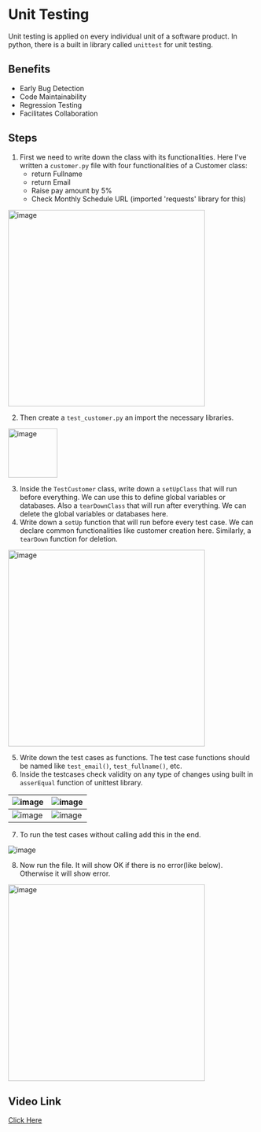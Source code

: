 # Unit Testing
Unit testing is applied on every individual unit of a software product. In python, there is a built in library called `unittest` for unit testing.
## Benefits
- Early Bug Detection
- Code Maintainability
- Regression Testing
- Facilitates Collaboration
## Steps
1. First we need to write down the class with its functionalities. Here I've written a `customer.py` file with four functionalities of a Customer class:
   - return Fullname
   - return Email
   - Raise pay amount by 5%
   - Check Monthly Schedule URL (imported 'requests' library for this) 
   
<img src="https://github.com/jannat-349/Unit-test-practice-in-python/assets/50805240/6a12b342-143d-4794-bf53-bf6e87c165bf" alt="image" height="400"/>

2. Then create a `test_customer.py` an import the necessary libraries.

<img src="https://github.com/jannat-349/Unit-test-practice-in-python/assets/50805240/10cc5db7-5617-42b6-b9de-1fdf5b28a15f" alt="image" height="100"/>

3. Inside the `TestCustomer` class, write down a `setUpClass` that will run before everything. We can use this to define global variables or databases. Also a `tearDownClass` that will run after everything. We can delete the global variables or databases here.
4. Write down a `setUp` function that will run before every test case. We can declare common functionalities like customer creation here. Similarly, a `tearDown` function for deletion.

<img src="https://github.com/jannat-349/Unit-test-practice-in-python/assets/50805240/607f8995-438d-4ffd-a53d-491bfb4c3fc5" alt="image" height="400"/>


5. Write down the test cases as functions. The test case functions should be named like `test_email()`, `test_fullname()`, etc.
6. Inside the testcases check validity on any type of changes using built in `asserEqual` function of unittest library.

| ![image](https://github.com/jannat-349/Unit-test-practice-in-python/assets/50805240/036566f2-1a7c-4b2b-beb8-87025ce7d878) | ![image](https://github.com/jannat-349/Unit-test-practice-in-python/assets/50805240/292e5a36-1e6d-4660-8a97-387bce15a5ae) | 
|--|--|
| ![image](https://github.com/jannat-349/Unit-test-practice-in-python/assets/50805240/b3ee5c25-d50c-4f37-a760-0395e8d16c79) | ![image](https://github.com/jannat-349/Unit-test-practice-in-python/assets/50805240/7acba5cf-28d0-422a-9ae5-6800ff1fe83a) |

7. To run the test cases without calling add this in the end.

![image](https://github.com/jannat-349/Unit-test-practice-in-python/assets/50805240/db60e589-985b-4c92-bfb6-777565e751ea)

8. Now run the file. It will show OK if there is no error(like below). Otherwise it will show error.

<img src="https://github.com/jannat-349/Unit-test-practice-in-python/assets/50805240/d60dd9dc-30f6-4095-a329-5ce0ef515e25" alt="image" height="400"/>

## Video Link
[Click Here](https://youtu.be/6tNS--WetLI?si=KQ3RxWsW7jeBPvSW)






